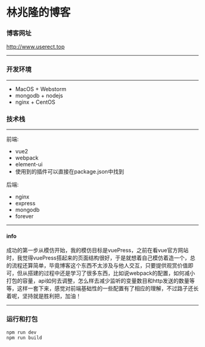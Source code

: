 # 林兆隆的博客

### 博客网址
http://www.userect.top

---
### 开发环境

---

+ MacOS + Webstorm
+ mongodb + nodejs
+ nginx + CentOS

### 技术栈

---
前端:
+ vue2
+ webpack
+ element-ui
+ 使用到的插件可以直接在package.json中找到

后端:
+ nginx
+ express
+ mongodb
+ forever

---
#### info

成功的第一步从模仿开始，我的模仿目标是vuePress，之前在看vue官方网站时，我觉得vuePress搭起来的页面结构很好，于是就想着自己模仿着造一个，总的流程还算简单，毕竟博客这个东西不太涉及与他人交互，只要提供观赏价值即可，但从搭建的过程中还是学习了很多东西，比如说webpack的配置，如何减小打包的容量，api如何去调整，怎么样去减少监听的变量数目和http发送的数量等等，这样一套下来，感觉对前端基础性的一些配置有了相应的理解，不过路子还长着呢，坚持就是胜利把，加油！

---
### 运行和打包
`npm run dev`  
`npm run build`

